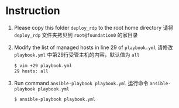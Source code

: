 # Instruction

1. Please copy this folder `deploy_rdp` to the root home directory
   请将 `deploy_rdp` 文件夹拷贝到 `root@foundation0` 的家目录


2. Modify the list of managed hosts in line 29 of `playbook.yml`
   请修改 `playbook.yml` 中第29行受管主机的内容，默认值为 `all`
   ```bash
   $ vim +29 playbook.yml
   29 hosts: all
   ``` 

3. Run command `ansible-playbook playbook.yml`
   运行命令 `ansible-playbook playbook.yml`
   ```bash
   $ ansible-playbook playbook.yml
   ```   

